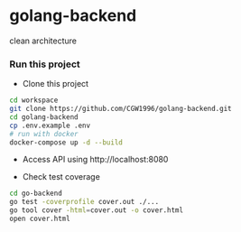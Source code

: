 # golang-backend
clean architecture
### Run this project
- Clone this project

```bash
cd workspace
git clone https://github.com/CGW1996/golang-backend.git
cd golang-backend
cp .env.example .env
# run with docker
docker-compose up -d --build
```
- Access API using http://localhost:8080

- Check test coverage
```bash
cd go-backend
go test -coverprofile cover.out ./...
go tool cover -html=cover.out -o cover.html
open cover.html
```